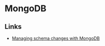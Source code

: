 # MongoDB

## Links

* [Managing schema changes with MongoDB](https://derickrethans.nl/managing-schema-changes.html)